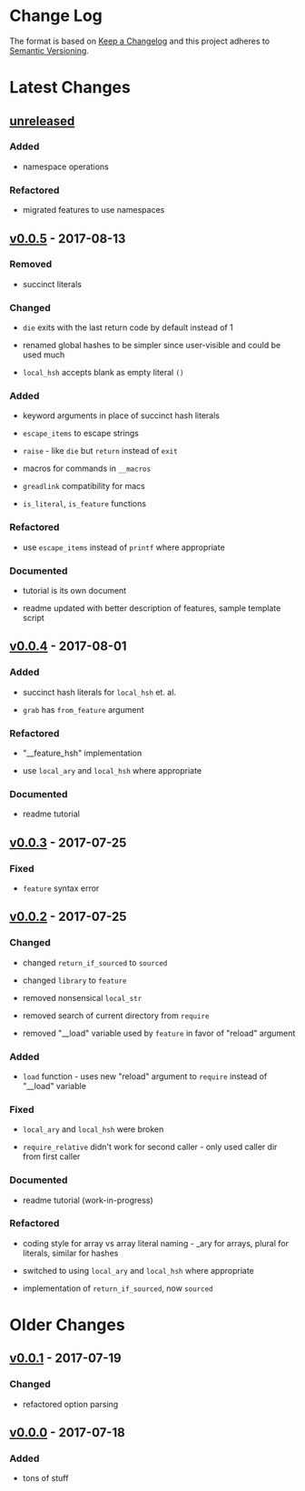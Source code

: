 Change Log
==========

The format is based on [Keep a Changelog] and this project adheres to
[Semantic Versioning].

Latest Changes
==============

[unreleased]
------------

### Added

-   namespace operations

### Refactored

-   migrated features to use namespaces

[v0.0.5] - 2017-08-13
---------------------

### Removed

-   succinct literals

### Changed

-   `die` exits with the last return code by default instead of 1

-   renamed global hashes to be simpler since user-visible and could be
    used much

-   `local_hsh` accepts blank as empty literal `()`

### Added

-   keyword arguments in place of succinct hash literals

-   `escape_items` to escape strings

-   `raise` - like `die` but `return` instead of `exit`

-   macros for commands in `__macros`

-   `greadlink` compatibility for macs

-   `is_literal`, `is_feature` functions

### Refactored

-   use `escape_items` instead of `printf` where appropriate

### Documented

-   tutorial is its own document

-   readme updated with better description of features, sample template
    script

[v0.0.4] - 2017-08-01
---------------------

### Added

-   succinct hash literals for `local_hsh` et. al.

-   `grab` has `from_feature` argument

### Refactored

-   "\_\_feature\_hsh" implementation

-   use `local_ary` and `local_hsh` where appropriate

### Documented

-   readme tutorial

[v0.0.3] - 2017-07-25
---------------------

### Fixed

-   `feature` syntax error

[v0.0.2] - 2017-07-25
---------------------

### Changed

-   changed `return_if_sourced` to `sourced`

-   changed `library` to `feature`

-   removed nonsensical `local_str`

-   removed search of current directory from `require`

-   removed "\_\_load" variable used by `feature` in favor of "reload"
    argument

### Added

-   `load` function - uses new "reload" argument to `require` instead of
    "\_\_load" variable

### Fixed

-   `local_ary` and `local_hsh` were broken

-   `require_relative` didn't work for second caller - only used caller
    dir from first caller

### Documented

-   readme tutorial (work-in-progress)

### Refactored

-   coding style for array vs array literal naming - \_ary for arrays,
    plural for literals, similar for hashes

-   switched to using `local_ary` and `local_hsh` where appropriate

-   implementation of `return_if_sourced`, now `sourced`

Older Changes
=============

[v0.0.1] - 2017-07-19
---------------------

### Changed

-   refactored option parsing

[v0.0.0] - 2017-07-18
---------------------

### Added

-   tons of stuff

  [Keep a Changelog]: http://keepachangelog.com/
  [Semantic Versioning]: http://semver.org/
  [unreleased]: https://github.com/binaryphile/concorde/compare/v0.0.5...v0.1
  [v0.0.5]: https://github.com/binaryphile/concorde/compare/v0.0.4...v0.0.5
  [v0.0.4]: https://github.com/binaryphile/concorde/compare/v0.0.3...v0.0.4
  [v0.0.3]: https://github.com/binaryphile/concorde/compare/v0.0.2...v0.0.3
  [v0.0.2]: https://github.com/binaryphile/concorde/compare/v0.0.1...v0.0.2
  [v0.0.1]: https://github.com/binaryphile/concorde/compare/v0.0.0...v0.0.1
  [v0.0.0]: https://github.com/binaryphile/concorde/tree/v0.0.0
